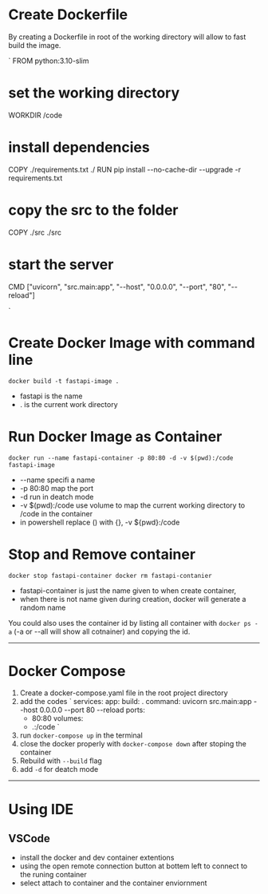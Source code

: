 # Create Dockerfile

By creating a Dockerfile in root of the working directory will allow to fast build the image.

`
FROM python:3.10-slim

# set the working directory
WORKDIR /code

# install dependencies
COPY ./requirements.txt ./
RUN pip install --no-cache-dir --upgrade -r requirements.txt

# copy the src to the folder
COPY ./src ./src

# start the server
CMD ["uvicorn", "src.main:app", "--host", "0.0.0.0", "--port", "80", "--reload"]

`

# Create Docker Image with command line

`
docker build -t fastapi-image . 
`

- fastapi is the name
- . is the current work directory

# Run Docker Image as Container

`
docker run --name fastapi-container -p 80:80 -d -v $(pwd):/code fastapi-image
`

- --name specifi a name
- -p 80:80 map the port 
- -d run in deatch mode
- -v $(pwd):/code use volume to map the current working directory to /code in the container
- in powershell replace () with {}, -v ${pwd}:/code

# Stop and Remove container

`
docker stop fastapi-container
docker rm fastapi-contanier
`

- fastapi-container is just the name given to when create container, 
- when there is not name given during creation, docker will generate a random name

You could also uses the container id by listing all container with `docker ps -a` (-a or --all will show all cotnainer) and copying the id.

---

# Docker Compose

1. Create a docker-compose.yaml file in the root project directory
2. add the codes
`
services:
  app:
    build: .
    command: uvicorn src.main:app --host 0.0.0.0 --port 80 --reload
    ports:
      - 80:80
    volumes:
      - .:/code
`
3. run `docker-compose up` in the terminal 
4. close the docker properly with `docker-compose down` after stoping the container
5. Rebuild with `--build` flag
6. add `-d` for deatch mode

---

# Using IDE

## VSCode

- install the docker and dev container extentions
- using the open remote connection button at bottem left to connect to the runing container
- select attach to container and the container enviornment



